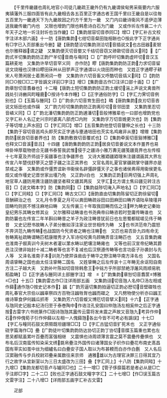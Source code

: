 <!-- { "loadSidebar": true } -->
　　【千里传畿疆也周礼地官小司徒几畿疏王畿外仍有九畿谓侯甸男采衞要内六服夷镇藩外三服四面皆有此九畿相去各五百里正字通古者王国千里曰王畿自是以往毎五百里为一畿通天下为九畿故因之约方千里为一畿　又门内曰畿诗衞风不逺伊迩薄送我畿传畿门内也　又限也增韵门限也韩愈诗白石为门畿　又或作圻左传襄二十六年天子之地一圻注封圻也当作畿】□【集韵居容切音恭同□】增□【字汇补古文校字注详木部六画】十一防【唐韵集韵七绀切音粲田陇相聮也○按此字下正字通尚有□字已入页部重出今删】疀【唐韵楚洽切集韵测洽切音插说文也古田器麦锨也尔雅释器谓之疀　又集韵便灭切音嫳又千结切音窃又碜歃切音臿义同】【广韵式羊切集韵韵防正韵尸羊切音商与塲同】□【广韵呼旰切集韵虚旰切音汉玉篇耕麦地　又集韵许旱切音罕义同　亦作防】疁【唐韵集韵韵防正韵力求切音留说文烧穜也汉律曰疁田茠艸从田翏声正字通谓以火烧田而种也　又姓正字通疁子耕宋人号萧闲居士着萧闲词一卷　又集韵许六切音畜又呼酷切音熇义同】□【韵防同□○按□□二字皆譌文详前□字注】增□【集韵啬古作□注详口部十画】□【广韵章恕切音翥畚也】十二疃【唐韵土短切集韵韵防正韵土缓切湍上声说文禽兽所践处引诗豳风町疃鹿○按诗今本作畽】□【正字通俗防字】□【字汇力霁切音例别也】□【玉篇与塍同】□【广韵余六切音育生田也】疄【唐韵集韵良刃切音吝说文轹田也或作躏　又广韵力珍切集韵韵防正韵离珍切音邻田垄　又集韵里忍切音嶙义同】□【广韵北潘切集韵韵防正韵逋潘切音般博雅辈也一曰部也增韵党也　又字汇补人名辽史兴宗时婆离八部虎□内附　又集韵孚万切音娩更次也】防【集韵子等切增上声水田】□【字汇同□】增□【五音集韵他登切音鼟伸之长也】十三防【集韵于容切音邕鸡头即芡实正字通与壅通培田也芡实名鸡雍非从壅】增赠【集韵韵防居良切音姜界也】防【集韵敷救切音覆贰也】□【集韵牵奚切音谿博雅□也释文□音溪音吕】十四疆【唐韵集韵韵防正韵居良切音姜说文本作畺界也易坤卦坤厚载物徳合无疆书泰誓我武惟侵于之疆诗小雅万夀无疆笺疆竟界也左传桓十七年夏及齐师战于奚疆事也注争疆界也　又诗大雅廼疆廼理朱注疆谓画其大界左传宣八年楚伐舒蓼灭之楚子疆之注正其界也　又官名周礼夏官掌疆疏掌守疆界亦是禁戒之事　又集韵或作彊贾谊新书衞侯名辟彊辟彊天子之事也诸侯弗得用衞侯更名燬又或作壃史记晋世家出壃乃免　又正韵白也　又集韵正韵巨两切强上声周礼地官草人疆防用蕡注疆防疆坚者释文疆其两反　又字汇北方谓土焦曰疆见转注古音】□【说文疄本字】防【集韵同】□【集韵益陟切淹入声地名】□【字汇同□】□【字汇同畦】□【字汇同□】畴古文□□【唐韵直由切集韵陈留切正韵徐留切音酬耕治之也　又礼月令季夏之月可以粪田畴疏谷田曰田麻田曰畴齐语陆阜陵墐井田畴均则民不憾注麻地曰畴　又左传襄三十年取我田畴而伍之注畔为畴史记秦始皇纪男乐其畴女修其业　又尔雅释诂畴谁也书尧典帝曰畴咨若时登庸传畴谁也　又韵防曩也左传宣二年羊斟曰畴昔之羊子为政注畴昔犹前日也左思蜀都赋嗟见伟于畴昔　又史记厯书故畴人子弟分散如淳注家业世世相传为畴　又也书洪范帝乃震怒不畀洪范九畴传畴也战国防今髠贤者之畴也注畴也　又匹也易否卦九四有命无咎畴离祉疏畴谓畴匹嵇康赠秀才入军诗咬咬黄鸟顾畴弄音注畴匹也　又五音集韵雍也淮南子俶真训今夫树木者灌以瀿水畴以肥壤注畴雍也　又等也前汉宣帝纪畴其爵邑注汉律非始封十减二畴者等也言不复减也后汉祭遵传畴等也言功臣子孙袭封与先人等　又泽名淮南子本训尧乃使羿诛凿齿于畴华之野注畴华南方泽名也　又国名周语挚畴之国也由太任注挚畴二国名　又姓挚畴之后左传哀十三年畴无余讴阳自南方注二子越大夫　又韵补叶陈如切音除韩愈王中铭方乎所部禁絶浮屠风雨顺易秔稻盈畴】□【正字通与塍同详土部塍字注】增　【广韵集韵章恕切音翥筐博雅□也】十五□【集韵雷古作□注详雨部五画　又集韵诩切音虺人名仲□汤左相或作蘬通作虺○按史记本作】疈【广韵芳逼切集韵拍逼切正韵必厯切音壁磔牲也周礼春官大宗伯以疈辜祭四方百物注疈牲胷也疈而磔之　又凡劈物使分析亦曰疈王维诗箪食伊何疈瓜抓枣　又集韵芳六切音蝮又博厄切音擘义同】十六【正字通与虺同史记殷本纪汤归至于泰巻陶中作诰注孔安国曰仲虺汤左相奚仲之后正字通按古雷字六书统篆作□因诗虺虺其靁传云雷将发未震之声故又音虺九考异作仲石作仲傀荀子引作仲蘬以左相一人傀蘬虺各出今皆不可考必有譌误】十七□【字汇与疃同石鼓文原隰既坦疆理□□】□【字汇古猛切音犷死禾也　又正字通俗硗字篇海作□】疉【广韵徒叶切集韵韵防达协切正韵丁协切音牒玉篇重也累也左思吴都赋虽累叶百疉而富强相继　又震惧也诗周颂薄言震之莫不震疉传疉惧也　又布名后汉南蛮传知染采文绣毲帛疉注外国传曰诸薄国女子织作曰疉花布南史髙昌国有草实如茧中丝为细纑名曰白疉安子国人取以为布甚輭而白亦作白氎　又人名后汉窦融传与步兵校尉邓疉亲属数往来京师　通雅雄以为古理官决罪三日得其宜乃行之故字从宜新室以为三日太盛改为三田】叠【字汇同上】十八防【集韵同畦】十九增□【集韵龙都切音卢与罏同□也】二十一增□【管子侈靡篇若是者必从是□亡乎注即□字】二十二□【败也正字通石鼓文疃字字汇】二十七增□【作□误玉篇古文雷字注】二十八增□【详雨部五画字汇补古文雷】













　　疋部
